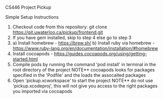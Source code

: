 CS446 Project Pickup

Simple Setup Instructions

1. Checkout code from this repository: git clone https://git.uwaterloo.ca/pickup/frontend.git
2. If you have gem installed, skip to step 4 else go to step 3
3. a) Install homebrew - https://brew.sh/
   b) Install ruby via homebrew - https://www.ruby-lang.org/en/documentation/installation/#homebrew
4. Install cocoapods - https://guides.cocoapods.org/using/getting-started.html
5. Compile pods by running the command 'pod install' in terminal in the root directory of the project
   NOTE** cocoapods looks for packages specified in the 'Podfile' and the loads the assocaited packages
6. Open 'pickup.xcworkspace' to start the project 
   NOTE** do not use 'pickup.xcodeproj', this will not give you access to the right packages you imported via cocoapods
